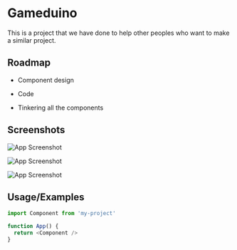 
# Gameduino

This is a project that we have done to help other peoples who want to make a similar project.


## Roadmap

- Component design

- Code

- Tinkering all the components


## Screenshots

![App Screenshot](https://via.placeholder.com/468x300?text=App+Screenshot+Here)

![App Screenshot](https://via.placeholder.com/468x300?text=App+Screenshot+Here)

![App Screenshot](https://via.placeholder.com/468x300?text=App+Screenshot+Here)


## Usage/Examples

```javascript
import Component from 'my-project'

function App() {
  return <Component />
}
```

